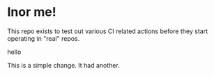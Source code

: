 # Inor me!

This repo exists to test out various CI related actions before they start operating in "real" repos.


hello

<!--

ponylang/action-testing@0.48.2

corral add github.com/ponylang/action-testing.git --version 0.48.2

other stuff

corral add github.com/ponylang/action-testing.git -v 0.48.2

-->

This is a simple change. It had another.

